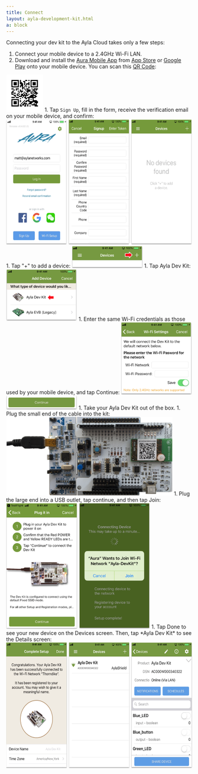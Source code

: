 ```yaml
---
title: Connect
layout: ayla-development-kit.html
a: block
---
```


Connecting your dev kit to the Ayla Cloud takes only a few steps:

1. Connect your mobile device to a 2.4GHz Wi-Fi LAN.
1. Download and install the [Aura Mobile App](../aura-mobile-app) from [App Store](https://itunes.apple.com/us/app/ayla-aura/id1104515028?mt=8) or [Google Play](https://play.google.com/store/apps/details?id=com.aylanetworks.aura) onto your mobile device. You can scan this [QR Code](https://en.wikipedia.org/wiki/QR_code):
<img src="aura_qrcode.png" height="100">
1. Tap <code>Sign Up</code>, fill in the form, receive the verification email on your mobile device, and confirm:
<img src="aura-001.png" height="340">
1. Tap "+" to add a device:
<img src="add-device.png" width="192">
1. Tap Ayla Dev Kit:
<img src="ayla-dev-kit.png" width="192">
1. Enter the same Wi-Fi credentials as those used by your mobile device, and tap Continue:
<img src="wi-fi-credentials.png" width="192">
<img src="continue.png" width="192">
1. Take your Ayla Dev Kit out of the box.
1. Plug the small end of the cable into the kit:
<img src="kit-and-cable.png" width="450">
1. Plug the large end into a USB outlet, tap continue, and then tap Join:
<img src="plug-in.png" height="340">
1. Tap Done to see your new device on the Devices screen. Then, tap *Ayla Dev Kit* to see the Details screen:
<img src="aura-003.png" height="340">
